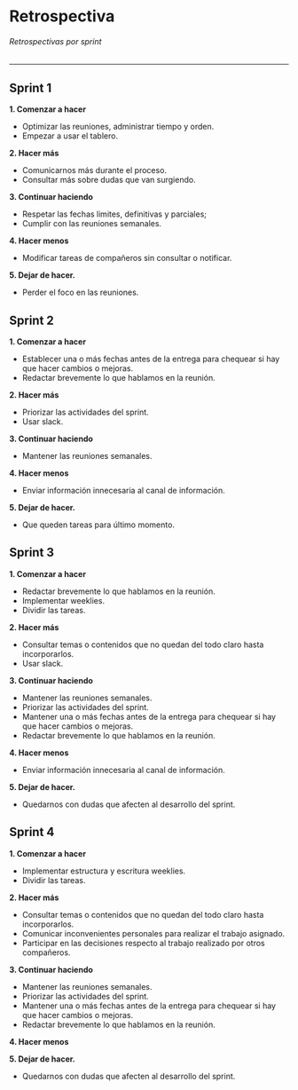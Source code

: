 # Retrospectiva

###### Retrospectivas por sprint
------------
## Sprint 1

**1.  Comenzar a hacer**
- Optimizar las reuniones, administrar tiempo y orden.
- Empezar a usar el tablero.

**2. Hacer más**
- Comunicarnos más durante el proceso.
- Consultar más sobre dudas que van surgiendo.

**3. Continuar haciendo**
- Respetar las fechas limites, definitivas y parciales;
- Cumplir con las reuniones semanales.

**4. Hacer menos**
- Modificar tareas de compañeros sin consultar o notificar.

**5. Dejar de hacer.**
- Perder el foco en las reuniones.

## Sprint 2

**1. Comenzar a hacer**
- Establecer una o más fechas antes de la entrega para chequear si hay que hacer cambios o mejoras.
- Redactar brevemente lo que hablamos en la reunión.

**2. Hacer más**
- Priorizar las actividades del sprint.
- Usar slack.

**3. Continuar haciendo**
- Mantener las reuniones semanales.

**4. Hacer menos**
- Enviar información innecesaria al canal de información.

**5. Dejar de hacer.**
- Que queden tareas para último momento.

 ## Sprint 3

**1. Comenzar a hacer**
- Redactar brevemente lo que hablamos en la reunión.
- Implementar weeklies.  
- Dividir las tareas. 

**2. Hacer más**
- Consultar temas o contenidos que no quedan del todo claro hasta incorporarlos. 
- Usar slack.

**3. Continuar haciendo**
- Mantener las reuniones semanales.
- Priorizar las actividades del sprint. 
- Mantener una o más fechas antes de la entrega para chequear si hay que hacer cambios o mejoras.
- Redactar brevemente lo que hablamos en la reunión.

**4. Hacer menos**
- Enviar información innecesaria al canal de información.

**5. Dejar de hacer.**
- Quedarnos con dudas que afecten al desarrollo del sprint. 

## Sprint 4

**1. Comenzar a hacer**
- Implementar estructura y escritura weeklies. 
- Dividir las tareas.
 
**2. Hacer más**
- Consultar temas o contenidos que no quedan del todo claro hasta incorporarlos.
- Comunicar inconvenientes personales para realizar el trabajo asignado.
- Participar en las decisiones respecto al trabajo realizado por otros compañeros. 
 
**3. Continuar haciendo**
- Mantener las reuniones semanales.
- Priorizar las actividades del sprint.
- Mantener una o más fechas antes de la entrega para chequear si hay que hacer cambios o mejoras.
- Redactar brevemente lo que hablamos en la reunión.
 
**4. Hacer menos**
 
 
**5. Dejar de hacer.**
- Quedarnos con dudas que afecten al desarrollo del sprint.
